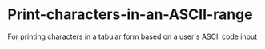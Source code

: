 # Print-characters-in-an-ASCII-range
For printing characters in a tabular form based on a user's ASCII code input

